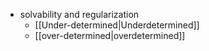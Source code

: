 - solvability and regularization
	- [[Under-determined|Underdetermined]]
	- [[over-determined|overdetermined]]

